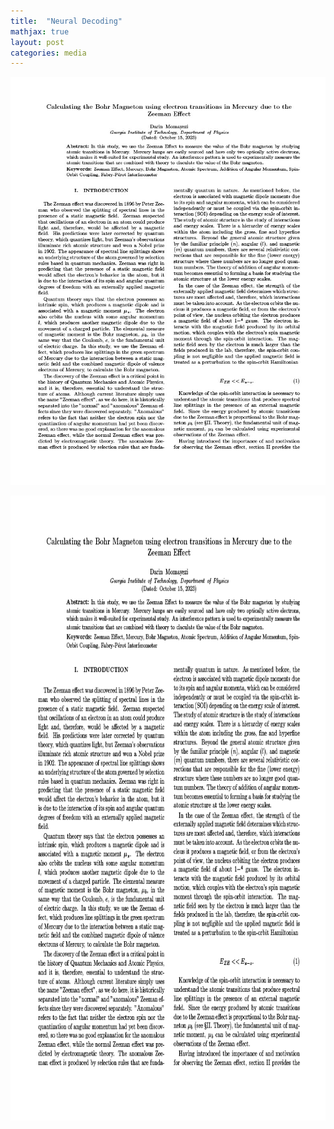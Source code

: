 ```yaml
---
title:  "Neural Decoding"
mathjax: true
layout: post
categories: media
---
```


![zeeman](https://github.com/darin-momayezi/darin-momayezi.github.io/blob/e6498ac2c7b87bd1d5f136860882de75c394cdff/images/zeeman1.jpg)

<p align="center">
  <img src="https://raw.githubusercontent.com/darin-momayezi/darin-momayezi.github.io/master/images/zeeman1.png" width="800" height="1000" />
</p>
